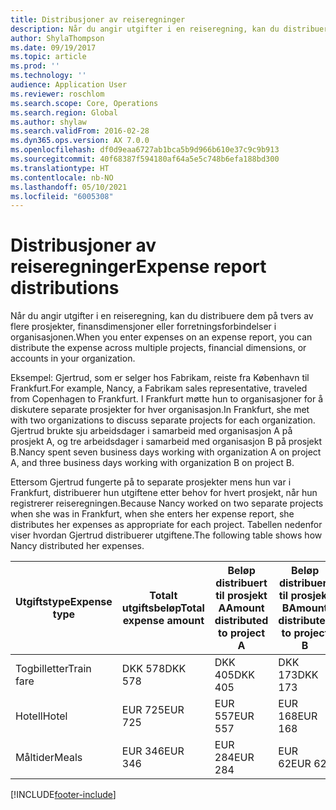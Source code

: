 ```yaml
---
title: Distribusjoner av reiseregninger
description: Når du angir utgifter i en reiseregning, kan du distribuere dem på tvers av flere prosjekter, juridiske enheter eller forretningsforbindelser i organisasjonen.
author: ShylaThompson
ms.date: 09/19/2017
ms.topic: article
ms.prod: ''
ms.technology: ''
audience: Application User
ms.reviewer: roschlom
ms.search.scope: Core, Operations
ms.search.region: Global
ms.author: shylaw
ms.search.validFrom: 2016-02-28
ms.dyn365.ops.version: AX 7.0.0
ms.openlocfilehash: df0d9eaa6727ab1bca5b9d966b610e37c9c9b913
ms.sourcegitcommit: 40f68387f594180af64a5e5c748b6efa188bd300
ms.translationtype: HT
ms.contentlocale: nb-NO
ms.lasthandoff: 05/10/2021
ms.locfileid: "6005308"
---
```

# <a name="expense-report-distributions"></a><span data-ttu-id="c51e5-103">Distribusjoner av reiseregninger</span><span class="sxs-lookup"><span data-stu-id="c51e5-103">Expense report distributions</span></span>

<span data-ttu-id="c51e5-104">Når du angir utgifter i en reiseregning, kan du distribuere dem på tvers av flere prosjekter, finansdimensjoner eller forretningsforbindelser i organisasjonen.</span><span class="sxs-lookup"><span data-stu-id="c51e5-104">When you enter expenses on an expense report, you can distribute the expense across multiple projects, financial dimensions, or accounts in your organization.</span></span>

<span data-ttu-id="c51e5-105">Eksempel: Gjertrud, som er selger hos Fabrikam, reiste fra København til Frankfurt.</span><span class="sxs-lookup"><span data-stu-id="c51e5-105">For example, Nancy, a Fabrikam sales representative, traveled from Copenhagen to Frankfurt.</span></span> <span data-ttu-id="c51e5-106">I Frankfurt møtte hun to organisasjoner for å diskutere separate prosjekter for hver organisasjon.</span><span class="sxs-lookup"><span data-stu-id="c51e5-106">In Frankfurt, she met with two organizations to discuss separate projects for each organization.</span></span> <span data-ttu-id="c51e5-107">Gjertrud brukte sju arbeidsdager i samarbeid med organisasjon A på prosjekt A, og tre arbeidsdager i samarbeid med organisasjon B på prosjekt B.</span><span class="sxs-lookup"><span data-stu-id="c51e5-107">Nancy spent seven business days working with organization A on project A, and three business days working with organization B on project B.</span></span>

<span data-ttu-id="c51e5-108">Ettersom Gjertrud fungerte på to separate prosjekter mens hun var i Frankfurt, distribuerer hun utgiftene etter behov for hvert prosjekt, når hun registrerer reiseregningen.</span><span class="sxs-lookup"><span data-stu-id="c51e5-108">Because Nancy worked on two separate projects when she was in Frankfurt, when she enters her expense report, she distributes her expenses as appropriate for each project.</span></span> <span data-ttu-id="c51e5-109">Tabellen nedenfor viser hvordan Gjertrud distribuerer utgiftene.</span><span class="sxs-lookup"><span data-stu-id="c51e5-109">The following table shows how Nancy distributed her expenses.</span></span>


| <span data-ttu-id="c51e5-110">Utgiftstype</span><span class="sxs-lookup"><span data-stu-id="c51e5-110">Expense type</span></span> | <span data-ttu-id="c51e5-111">Totalt utgiftsbeløp</span><span class="sxs-lookup"><span data-stu-id="c51e5-111">Total expense amount</span></span>|<span data-ttu-id="c51e5-112">Beløp distribuert til prosjekt A</span><span class="sxs-lookup"><span data-stu-id="c51e5-112">Amount distributed to project A</span></span>| <span data-ttu-id="c51e5-113">Beløp distribuert til prosjekt B</span><span class="sxs-lookup"><span data-stu-id="c51e5-113">Amount distributed to project B</span></span> |
|--------------|---------------------|-------------------------------|---------------------------------|
|<span data-ttu-id="c51e5-114">Togbilletter</span><span class="sxs-lookup"><span data-stu-id="c51e5-114">Train fare</span></span>   |<span data-ttu-id="c51e5-115">DKK 578</span><span class="sxs-lookup"><span data-stu-id="c51e5-115">DKK 578</span></span>              |<span data-ttu-id="c51e5-116">DKK 405</span><span class="sxs-lookup"><span data-stu-id="c51e5-116">DKK 405</span></span>                        |<span data-ttu-id="c51e5-117">DKK 173</span><span class="sxs-lookup"><span data-stu-id="c51e5-117">DKK 173</span></span>                          |
|<span data-ttu-id="c51e5-118">Hotell</span><span class="sxs-lookup"><span data-stu-id="c51e5-118">Hotel</span></span>         |<span data-ttu-id="c51e5-119">EUR 725</span><span class="sxs-lookup"><span data-stu-id="c51e5-119">EUR 725</span></span>              |<span data-ttu-id="c51e5-120">EUR 557</span><span class="sxs-lookup"><span data-stu-id="c51e5-120">EUR 557</span></span>                        |<span data-ttu-id="c51e5-121">EUR 168</span><span class="sxs-lookup"><span data-stu-id="c51e5-121">EUR 168</span></span>                          |
|<span data-ttu-id="c51e5-122">Måltider</span><span class="sxs-lookup"><span data-stu-id="c51e5-122">Meals</span></span>         |<span data-ttu-id="c51e5-123">EUR 346</span><span class="sxs-lookup"><span data-stu-id="c51e5-123">EUR 346</span></span>              |<span data-ttu-id="c51e5-124">EUR 284</span><span class="sxs-lookup"><span data-stu-id="c51e5-124">EUR 284</span></span>                        |<span data-ttu-id="c51e5-125">EUR 62</span><span class="sxs-lookup"><span data-stu-id="c51e5-125">EUR 62</span></span>                           |



[!INCLUDE[footer-include](../includes/footer-banner.md)]